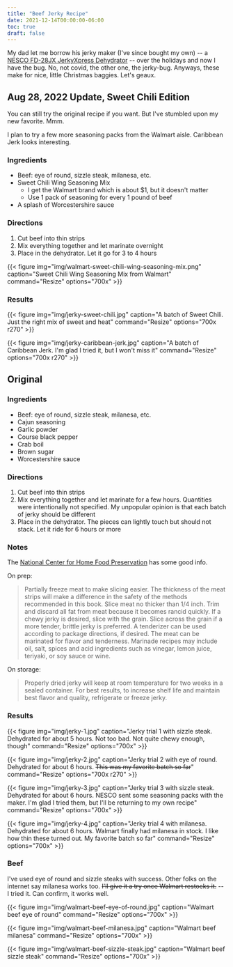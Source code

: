 ```yaml
---
title: "Beef Jerky Recipe"
date: 2021-12-14T00:00:00-06:00
toc: true
draft: false
---
```


My dad let me borrow his jerky maker (I've since bought my own) -- a [NESCO FD-28JX JerkyXpress Dehydrator](https://www.nesco.com/product/fd-28jx-jerky-xpress-food-dehydrator/) -- over the holidays and now I have the bug. No, not covid, the other one, the jerky-bug. Anyways, these make for nice, little Christmas baggies. Let's geaux.

<!--more-->

## Aug 28, 2022 Update, Sweet Chili Edition

You can still try the original recipe if you want. But I've stumbled upon my new favorite. Mmm.

I plan to try a few more seasoning packs from the Walmart aisle. Caribbean Jerk looks interesting.

### Ingredients

- Beef: eye of round, sizzle steak, milanesa, etc.
- Sweet Chili Wing Seasoning Mix
    - I get the Walmart brand which is about $1, but it doesn't matter
    - Use 1 pack of seasoning for every 1 pound of beef
- A splash of Worcestershire sauce

### Directions

1. Cut beef into thin strips
1. Mix everything together and let marinate overnight
1. Place in the dehydrator. Let it go for 3 to 4 hours

{{< figure
img="img/walmart-sweet-chili-wing-seasoning-mix.png"
caption="Sweet Chili Wing Seasoning Mix from Walmart"
command="Resize"
options="700x" >}}

### Results

{{< figure
img="img/jerky-sweet-chili.jpg"
caption="A batch of Sweet Chili. Just the right mix of sweet and heat"
command="Resize"
options="700x r270" >}}

{{< figure
img="img/jerky-caribbean-jerk.jpg"
caption="A batch of Caribbean Jerk. I'm glad I tried it, but I won't miss it"
command="Resize"
options="700x r270" >}}

## Original

### Ingredients

- Beef: eye of round, sizzle steak, milanesa, etc.
- Cajun seasoning
- Garlic powder
- Course black pepper
- Crab boil
- Brown sugar
- Worcestershire sauce

### Directions

1. Cut beef into thin strips
1. Mix everything together and let marinate for a few hours. Quantities were intentionally not specified. My unpopular opinion is that each batch of jerky should be different
1. Place in the dehydrator. The pieces can lightly touch but should not stack. Let it ride for 6 hours or more

### Notes

The [National Center for Home Food Preservation](https://nchfp.uga.edu/how/dry/jerky.html) has some good info.

On prep:

> Partially freeze meat to make slicing easier. The thickness of the meat strips will make a difference in the safety of the methods recommended in this book. Slice meat no thicker than 1/4 inch. Trim and discard all fat from meat because it becomes rancid quickly. If a chewy jerky is desired, slice with the grain. Slice across the grain if a more tender, brittle jerky is preferred. A tenderizer can be used according to package directions, if desired. The meat can be marinated for flavor and tenderness. Marinade recipes may include oil, salt, spices and acid ingredients such as vinegar, lemon juice, teriyaki, or soy sauce or wine.

On storage:

> Properly dried jerky will keep at room temperature for two weeks in a sealed container. For best results, to increase shelf life and maintain best flavor and quality, refrigerate or freeze jerky.

### Results

{{< figure
img="img/jerky-1.jpg"
caption="Jerky trial 1 with sizzle steak. Dehydrated for about 5 hours. Not too bad. Not quite chewy enough, though"
command="Resize"
options="700x" >}}

{{< figure
img="img/jerky-2.jpg"
caption="Jerky trial 2 with eye of round. Dehydrated for about 6 hours. ~~This was my favorite batch so far~~"
command="Resize"
options="700x r270" >}}

{{< figure
img="img/jerky-3.jpg"
caption="Jerky trial 3 with sizzle steak. Dehydrated for about 6 hours. NESCO sent some seasoning packs with the maker. I'm glad I tried them, but I'll be returning to my own recipe"
command="Resize"
options="700x" >}}

{{< figure
img="img/jerky-4.jpg"
caption="Jerky trial 4 with milanesa. Dehydrated for about 6 hours. Walmart finally had milanesa in stock. I like how thin these turned out. My favorite batch so far"
command="Resize"
options="700x" >}}

### Beef

I've used eye of round and sizzle steaks with success. Other folks on the internet say milanesa works too. ~~I'll give it a try once Walmart restocks it.~~ -- I tried it. Can confirm, it works well.

{{< figure
img="img/walmart-beef-eye-of-round.jpg"
caption="Walmart beef eye of round"
command="Resize"
options="700x" >}}

{{< figure
img="img/walmart-beef-milanesa.jpg"
caption="Walmart beef milanesa"
command="Resize"
options="700x" >}}

{{< figure
img="img/walmart-beef-sizzle-steak.jpg"
caption="Walmart beef sizzle steak"
command="Resize"
options="700x" >}}
